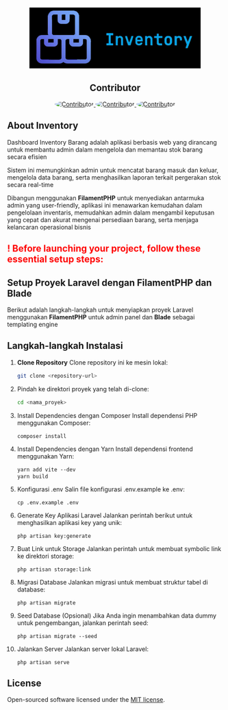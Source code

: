 <p align="center"><a href="https://laravel.com" target="_blank"><img src="image/inventku.png" width="400" alt="mYinventory"></a></p>

<h2 align="center">Contributor</h2>

<p align="center">
    <a href="https://github.com/NathanAbrahamSinaga" target="_blank">
        <img src="https://avatars.githubusercontent.com/u/123798742?v=4" alt="Contributor" width="75" height="75" style="border-radius: 50%;">
    </a>
    <a href="https://github.com/EKZETA" target="_blank">
        <img src="https://avatars.githubusercontent.com/u/153209619?v=4" alt="Contributor" width="75" height="75" style="border-radius: 50%;">
    </a>
    <a href="https://github.com/danangfir" target="_blank">
        <img src="https://avatars.githubusercontent.com/u/100404424?v=4" alt="Contributor" width="75" height="75" style="border-radius: 50%;">
    </a>
</p>

## About Inventory
Dashboard Inventory Barang adalah aplikasi berbasis web yang dirancang untuk membantu admin dalam mengelola dan memantau stok barang secara efisien

Sistem ini memungkinkan admin untuk mencatat barang masuk dan keluar, mengelola data barang, serta menghasilkan laporan terkait pergerakan stok secara real-time 

Dibangun menggunakan **FilamentPHP** untuk menyediakan antarmuka admin yang user-friendly, aplikasi ini menawarkan kemudahan dalam pengelolaan inventaris, memudahkan admin dalam mengambil keputusan yang cepat dan akurat mengenai persediaan barang, serta menjaga kelancaran operasional bisnis

## <font color="red"> ! Before launching your project, follow these essential setup steps:</font>

## Setup Proyek Laravel dengan FilamentPHP dan Blade

Berikut adalah langkah-langkah untuk menyiapkan proyek Laravel menggunakan **FilamentPHP** untuk admin panel dan **Blade** sebagai templating engine

## Langkah-langkah Instalasi

1. **Clone Repository**
   Clone repository ini ke mesin lokal:
   ```bash
   git clone <repository-url>
   ```

2. Pindah ke direktori proyek yang telah di-clone:
    ```bash
    cd <nama_proyek>
    ```

3. Install Dependencies dengan Composer Install dependensi PHP menggunakan Composer:
    ```
    composer install
    ```

4. Install Dependencies dengan Yarn Install dependensi frontend menggunakan Yarn:
    ```
    yarn add vite --dev
    yarn build
    ```

5. Konfigurasi .env Salin file konfigurasi .env.example ke .env:
    ```
    cp .env.example .env
    ```

6. Generate Key Aplikasi Laravel Jalankan perintah berikut untuk menghasilkan aplikasi key yang unik:
    ```
    php artisan key:generate
    ```

7. Buat Link untuk Storage Jalankan perintah untuk membuat symbolic link ke direktori storage:
    ```
    php artisan storage:link
    ```

8. Migrasi Database Jalankan migrasi untuk membuat struktur tabel di database:
    ```
    php artisan migrate
    ```

9. Seed Database (Opsional) Jika Anda ingin menambahkan data dummy untuk pengembangan, jalankan perintah seed:
    ```
    php artisan migrate --seed

    ```

10. Jalankan Server Jalankan server lokal Laravel:
    ```
    php artisan serve
    ```

## License

Open-sourced software licensed under the [MIT license](https://opensource.org/licenses/MIT).
